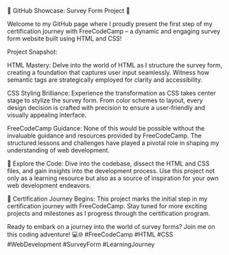 🚀 GitHub Showcase: Survey Form Project 🚀

Welcome to my GitHub page where I proudly present the first step of my certification journey with FreeCodeCamp – a dynamic and engaging survey form website built using HTML and CSS!

Project Snapshot:

HTML Mastery: Delve into the world of HTML as I structure the survey form, creating a foundation that captures user input seamlessly. Witness how semantic tags are strategically employed for clarity and accessibility.

CSS Styling Brilliance: Experience the transformation as CSS takes center stage to stylize the survey form. From color schemes to layout, every design decision is crafted with precision to ensure a user-friendly and visually appealing interface.

FreeCodeCamp Guidance: None of this would be possible without the invaluable guidance and resources provided by FreeCodeCamp. The structured lessons and challenges have played a pivotal role in shaping my understanding of web development.

🔗 Explore the Code: Dive into the codebase, dissect the HTML and CSS files, and gain insights into the development process. Use this project not only as a learning resource but also as a source of inspiration for your own web development endeavors.

🌟 Certification Journey Begins: This project marks the initial step in my certification journey with FreeCodeCamp. Stay tuned for more exciting projects and milestones as I progress through the certification program.

Ready to embark on a journey into the world of survey forms? Join me on this coding adventure! 💻🌐 #FreeCodeCamp #HTML #CSS #WebDevelopment #SurveyForm #LearningJourney
